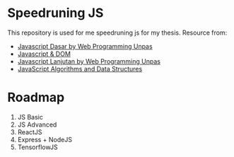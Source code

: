 # Speedruning JS

This repository is used for me speedruning js for my thesis. Resource from:

- [Javascript Dasar by Web Programming Unpas](https://www.youtube.com/watch?v=RUTV_5m4VeI&list=PLFIM0718LjIWXagluzROrA-iBY9eeUt4w&ab_channel=WebProgrammingUNPAS)
- [Javascript & DOM](https://www.youtube.com/watch?v=aT60R1cySLM&list=PLFIM0718LjIWB3YRoQbQh82ZewAGtE2-3&ab_channel=WebProgrammingUNPAS)
- [Javascript Lanjutan by Web Programming Unpas](https://www.youtube.com/watch?v=RwT41El778A&list=PLFIM0718LjIUGpY8wmE41W7rTJo_3Y46-&ab_channel=WebProgrammingUNPAS)
- [JavaScript Algorithms and Data Structures](https://www.youtube.com/watch?v=FYKmFJhWPNY&list=PLFIM0718LjIVjukchrw6BM8i-CrAH-4oY&ab_channel=WebProgrammingUNPAS)

# Roadmap

1. JS Basic
2. JS Advanced
3. ReactJS
4. Express + NodeJS
5. TensorflowJS